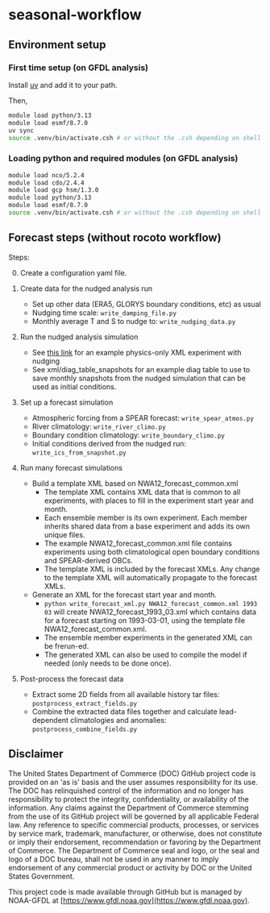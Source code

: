 # seasonal-workflow

## Environment setup

### First time setup (on GFDL analysis)

Install [uv](https://docs.astral.sh/uv/getting-started/installation/) and add it to your path.

Then,
```sh
module load python/3.13 
module load esmf/8.7.0 
uv sync
source .venv/bin/activate.csh # or without the .csh depending on shell
```

### Loading python and required modules (on GFDL analysis)

```sh
module load nco/5.2.4
module load cdo/2.4.4
module load gcp hsm/1.3.0
module load python/3.13 
module load esmf/8.7.0 
source .venv/bin/activate.csh # or without the .csh depending on shell
```


## Forecast steps (without rocoto workflow)

Steps:

0. Create a configuration yaml file.

1. Create data for the nudged analysis run
    + Set up other data (ERA5, GLORYS boundary conditions, etc) as usual  
    + Nudging time scale: `write_damping_file.py`
    + Monthly average T and S to nudge to: `write_nudging_data.py`

2. Run the nudged analysis simulation
    + See [this link](https://github.com/NOAA-CEFI-Regional-Ocean-Modeling/regional-mom6-xml/blob/5969a267989f7f661d8e604cc2f666011a3f582a/NWA12/NWA12_physics.xml#L636) for an example physics-only XML experiment with nudging
    + See xml/diag_table_snapshots for an example diag table to use to save monthly snapshots from the nudged simulation that can be used as initial conditions. 

4. Set up a forecast simulation
    + Atmospheric forcing from a SPEAR forecast: `write_spear_atmos.py`
    + River climatology: `write_river_climo.py`
    + Boundary condition climatology: `write_boundary_climo.py`
    + Initial conditions derived from the nudged run: `write_ics_from_snapshot.py`

5. Run many forecast simulations
    + Build a template XML based on NWA12_forecast_common.xml
        - The template XML contains XML data that is common to all experiments, with places to fill in the experiment start year and month. 
        - Each ensemble member is its own experiment. Each member inherits shared data from a base experiment and adds its own unique files. 
        - The example NWA12_forecast_common.xml file contains experiments using both climatological open boundary conditions and SPEAR-derived OBCs. 
        - The template XML is included by the forecast XMLs. Any change to the template XML will automatically propagate to the forecast XMLs. 
    + Generate an XML for the forecast start year and month. 
        - `python write_forecast_xml.py NWA12_forecast_common.xml 1993 03` will create NWA12_forecast_1993_03.xml which contains data for a forecast starting on 1993-03-01, using the template file NWA12_forecast_common.xml. 
        - The ensemble member experiments in the generated XML can be frerun-ed. 
        - The generated XML can also be used to compile the model if needed (only needs to be done once).

6. Post-process the forecast data
    + Extract some 2D fields from all available history tar files: `postprocess_extract_fields.py`
    + Combine the extracted data files together and calculate lead-dependent climatologies and anomalies: `postprocess_combine_fields.py`

## Disclaimer

The United States Department of Commerce (DOC) GitHub project code is provided on an 'as is' basis and the user assumes responsibility for its use. The DOC has relinquished control of the information and no longer has responsibility to protect the integrity, confidentiality, or availability of the information. Any claims against the Department of Commerce stemming from the use of its GitHub project will be governed by all applicable Federal law. Any reference to specific commercial products, processes, or services by service mark, trademark, manufacturer, or otherwise, does not constitute or imply their endorsement, recommendation or favoring by the Department of Commerce. The Department of Commerce seal and logo, or the seal and logo of a DOC bureau, shall not be used in any manner to imply endorsement of any commercial product or activity by DOC or the United States Government.

This project code is made available through GitHub but is managed by NOAA-GFDL at [https://www.gfdl.noaa.gov](https://www.gfdl.noaa.gov).
